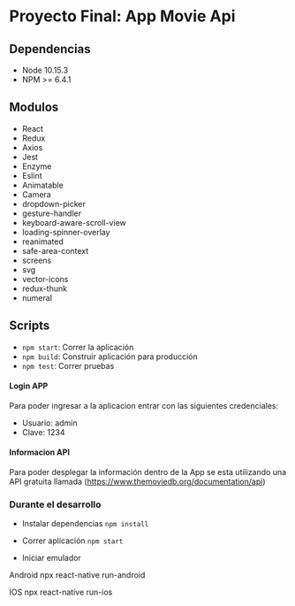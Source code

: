 # Proyecto Final: App Movie Api

## Dependencias

- Node 10.15.3
- NPM >= 6.4.1

## Modulos

- React
- Redux
- Axios
- Jest
- Enzyme
- Eslint
- Animatable
- Camera
- dropdown-picker
- gesture-handler
- keyboard-aware-scroll-view
- loading-spinner-overlay
- reanimated
- safe-area-context
- screens
- svg
- vector-icons
- redux-thunk
- numeral

## Scripts

- `npm start`: Correr la aplicación
- `npm build`: Construir aplicación para producción
- `npm test`: Correr pruebas

#### Login APP

Para poder ingresar a la aplicacion entrar con las siguientes credenciales:

- Usuario: admin
- Clave: 1234

#### Informacion API

Para poder desplegar la información dentro de la App se esta utilizando una API gratuita llamada (https://www.themoviedb.org/documentation/api)

### Durante el desarrollo

- Instalar dependencias `npm install`
- Correr aplicación `npm start`

- Iniciar emulador

Android
npx react-native run-android

IOS
npx react-native run-ios
